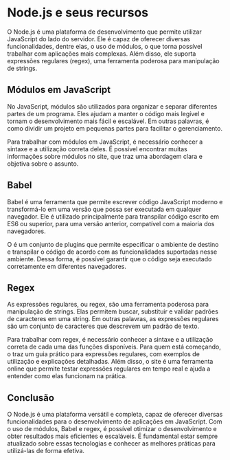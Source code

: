 # Node.js e seus recursos

O Node.js é uma plataforma de desenvolvimento que permite utilizar JavaScript do lado do servidor. Ele é capaz de oferecer diversas funcionalidades, dentre elas, o uso de módulos, o que torna possível trabalhar com aplicações mais complexas. Além disso, ele suporta expressões regulares (regex), uma ferramenta poderosa para manipulação de strings.

## Módulos em JavaScript

No JavaScript, módulos são utilizados para organizar e separar diferentes partes de um programa. Eles ajudam a manter o código mais legível e tornam o desenvolvimento mais fácil e escalável. Em outras palavras, é como dividir um projeto em pequenas partes para facilitar o gerenciamento.

Para trabalhar com módulos em JavaScript, é necessário conhecer a sintaxe e a utilização correta deles. É possível encontrar muitas informações sobre módulos no site, que traz uma abordagem clara e objetiva sobre o assunto.

## Babel

Babel é uma ferramenta que permite escrever código JavaScript moderno e transformá-lo em uma versão que possa ser executada em qualquer navegador. Ele é utilizado principalmente para transpilar código escrito em ES6 ou superior, para uma versão anterior, compatível com a maioria dos navegadores.

O é um conjunto de plugins que permite especificar o ambiente de destino e transpilar o código de acordo com as funcionalidades suportadas nesse ambiente. Dessa forma, é possível garantir que o código seja executado corretamente em diferentes navegadores.

## Regex

As expressões regulares, ou regex, são uma ferramenta poderosa para manipulação de strings. Elas permitem buscar, substituir e validar padrões de caracteres em uma string. Em outras palavras, as expressões regulares são um conjunto de caracteres que descrevem um padrão de texto.

Para trabalhar com regex, é necessário conhecer a sintaxe e a utilização correta de cada uma das funções disponíveis. Para quem está começando, o  traz um guia prático para expressões regulares, com exemplos de utilização e explicações detalhadas. Além disso, o site  é uma ferramenta online que permite testar expressões regulares em tempo real e ajuda a entender como elas funcionam na prática.

## Conclusão

O Node.js é uma plataforma versátil e completa, capaz de oferecer diversas funcionalidades para o desenvolvimento de aplicações em JavaScript. Com o uso de módulos, Babel e regex, é possível otimizar o desenvolvimento e obter resultados mais eficientes e escaláveis. É fundamental estar sempre atualizado sobre essas tecnologias e conhecer as melhores práticas para utilizá-las de forma efetiva.